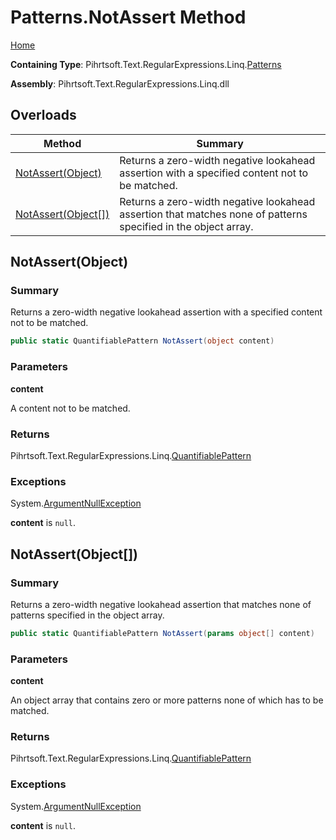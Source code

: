 # Patterns\.NotAssert Method

[Home](../../../../../../README.md)

**Containing Type**: Pihrtsoft\.Text\.RegularExpressions\.Linq\.[Patterns](../README.md)

**Assembly**: Pihrtsoft\.Text\.RegularExpressions\.Linq\.dll

## Overloads

| Method | Summary |
| ------ | ------- |
| [NotAssert(Object)](#Pihrtsoft_Text_RegularExpressions_Linq_Patterns_NotAssert_System_Object_) | Returns a zero\-width negative lookahead assertion with a specified content not to be matched\. |
| [NotAssert(Object\[\])](#Pihrtsoft_Text_RegularExpressions_Linq_Patterns_NotAssert_System_Object___) | Returns a zero\-width negative lookahead assertion that matches none of patterns specified in the object array\. |

## NotAssert\(Object\) <a name="Pihrtsoft_Text_RegularExpressions_Linq_Patterns_NotAssert_System_Object_"></a>

### Summary

Returns a zero\-width negative lookahead assertion with a specified content not to be matched\.

```csharp
public static QuantifiablePattern NotAssert(object content)
```

### Parameters

**content**

A content not to be matched\.

### Returns

Pihrtsoft\.Text\.RegularExpressions\.Linq\.[QuantifiablePattern](../../QuantifiablePattern/README.md)

### Exceptions

System\.[ArgumentNullException](https://docs.microsoft.com/en-us/dotnet/api/system.argumentnullexception)

**content** is `null`\.

## NotAssert\(Object\[\]\) <a name="Pihrtsoft_Text_RegularExpressions_Linq_Patterns_NotAssert_System_Object___"></a>

### Summary

Returns a zero\-width negative lookahead assertion that matches none of patterns specified in the object array\.

```csharp
public static QuantifiablePattern NotAssert(params object[] content)
```

### Parameters

**content**

An object array that contains zero or more patterns none of which has to be matched\.

### Returns

Pihrtsoft\.Text\.RegularExpressions\.Linq\.[QuantifiablePattern](../../QuantifiablePattern/README.md)

### Exceptions

System\.[ArgumentNullException](https://docs.microsoft.com/en-us/dotnet/api/system.argumentnullexception)

**content** is `null`\.

